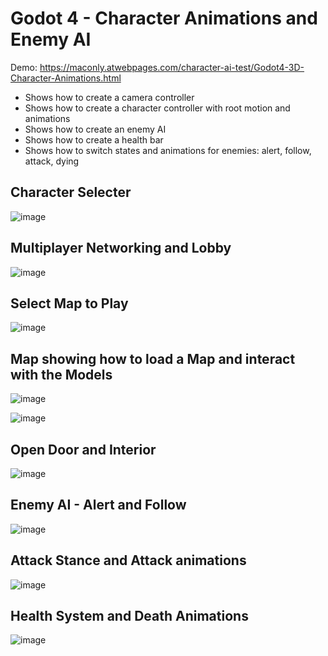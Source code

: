# Godot 4 - Character Animations and Enemy AI 

Demo: https://maconly.atwebpages.com/character-ai-test/Godot4-3D-Character-Animations.html

- Shows how to create a camera controller
- Shows how to create a character controller with root motion and animations
- Shows how to create an enemy AI
- Shows how to create a health bar
- Shows how to switch states and animations for enemies: alert, follow, attack, dying

## Character Selecter
![image](https://github.com/user-attachments/assets/db5ba308-d296-42c9-8f2e-0dcc625bab6c)


## Multiplayer Networking and Lobby
![image](https://github.com/user-attachments/assets/1099099c-81d6-41b2-8a77-7c2987bc1c3d)


## Select Map to Play
![image](https://github.com/user-attachments/assets/9d8a07bd-5345-4a73-be75-1fd1efea1637)


## Map showing how to load a Map and interact with the Models
![image](https://github.com/user-attachments/assets/6a295199-7bb0-4e88-97de-03fae9542366)

![image](https://github.com/user-attachments/assets/0cf2362a-044b-4543-830e-30765d484214)



## Open Door and Interior
![image](https://github.com/user-attachments/assets/0cc59a74-f39d-4427-a469-b0af5f78728b)


## Enemy AI - Alert and Follow
![image](https://github.com/MacdonaldRobinson/godot4-3d-characters/assets/18366446/36be7883-1522-4569-b000-136f4c712baf)


## Attack Stance and Attack animations
![image](https://github.com/MacdonaldRobinson/godot4-3d-characters/assets/18366446/f43d91cb-fe67-4110-8f08-b1d15d010c8b)


## Health System and Death Animations
![image](https://github.com/MacdonaldRobinson/godot4-3d-characters/assets/18366446/0a76fe94-e0a4-4177-945c-3e241073fd55)





